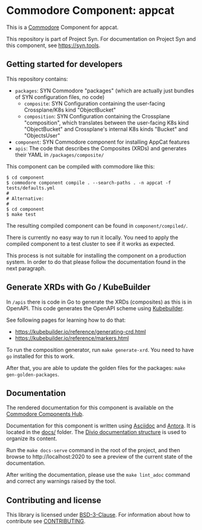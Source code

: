 # Commodore Component: appcat

This is a [Commodore][commodore] Component for appcat.

This repository is part of Project Syn.
For documentation on Project Syn and this component, see https://syn.tools.

## Getting started for developers

This repository contains:

* `packages`: SYN Commodore "packages" (which are actually just bundles of SYN configuration files, no code)
  * `composite`: SYN Configuration containing the user-facing Crossplane/K8s kind "ObjectBucket"
  * `composition`: SYN Configuration containing the Crossplane "composition", which translates between the user-facing K8s kind "ObjectBucket" and Crossplane's internal K8s kinds "Bucket" and "ObjectsUser"
* `component`: SYN Commodore component for installing AppCat features
* `apis`: The code that describes the Composites (XRDs) and generates their YAML in `/packages/composite/`

This component can be compiled with commodore like this:

```
$ cd component
$ commodore component compile . --search-paths . -n appcat -f tests/defaults.yml
#
# Alternative:
#
$ cd component
$ make test
```

The resulting compiled component can be found in `component/compiled/`.

There is currently no easy way to run it locally. You need to apply the compiled component to a test cluster to see if it works as expected.

This process is not suitable for installing the component on a production system. In order to do that please follow the documentation found in the next paragraph.

## Generate XRDs with Go / KubeBuilder

In `/apis` there is code in Go to generate the XRDs (composites) as this is in OpenAPI.
This code generates the OpenAPI scheme using [Kubebuilder](https://kubebuilder.io/).

See following pages for learning how to do that:
- https://kubebuilder.io/reference/generating-crd.html
- https://kubebuilder.io/reference/markers.html

To run the composition generator, run `make generate-xrd`.
You need to have `go` installed for this to work.

After that, you are able to update the golden files for the packages: `make gen-golden-packages`.

## Documentation

The rendered documentation for this component is available on the [Commodore Components Hub](https://hub.syn.tools/appcat).

Documentation for this component is written using [Asciidoc][asciidoc] and [Antora][antora].
It is located in the [docs/](docs) folder.
The [Divio documentation structure](https://documentation.divio.com/) is used to organize its content.

Run the `make docs-serve` command in the root of the project, and then browse to http://localhost:2020 to see a preview of the current state of the documentation.

After writing the documentation, please use the `make lint_adoc` command and correct any warnings raised by the tool.

## Contributing and license

This library is licensed under [BSD-3-Clause](LICENSE).
For information about how to contribute see [CONTRIBUTING](CONTRIBUTING.md).

[commodore]: https://syn.tools/commodore/
[asciidoc]: https://asciidoctor.org/
[antora]: https://antora.org/
